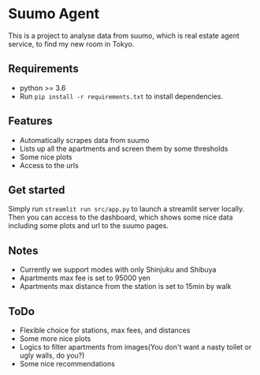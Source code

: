 # Suumo Agent
This is a project to analyse data from suumo, which is real estate agent service, to find my new room in Tokyo.  

## Requirements  
- python >= 3.6  
- Run `pip install -r requirements.txt` to install dependencies.  

## Features
- Automatically scrapes data from suumo
- Lists up all the apartments and screen them by some thresholds
- Some nice plots
- Access to the urls

## Get started
Simply run `streamlit run src/app.py` to launch a streamlit server locally.  
Then you can access to the dashboard, which shows some nice data including some plots and url to the suumo pages.  

## Notes
- Currently we support modes with only Shinjuku and Shibuya
- Apartments max fee is set to 95000 yen
- Apartments max distance from the station is set to 15min by walk

## ToDo
- Flexible choice for stations, max fees, and distances
- Some more nice plots
- Logics to filter apartments from images(You don't want a nasty toilet or ugly walls, do you?)
- Some nice recommendations
